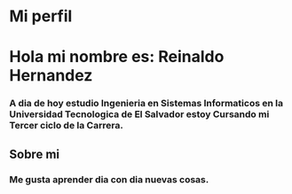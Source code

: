 # Mi perfil
# Hola mi nombre es: Reinaldo Hernandez
### A dia de hoy estudio Ingenieria en Sistemas Informaticos en la Universidad Tecnologica de El Salvador estoy Cursando mi Tercer ciclo de la Carrera.
## Sobre mi
### Me gusta aprender dia con dia nuevas cosas.
